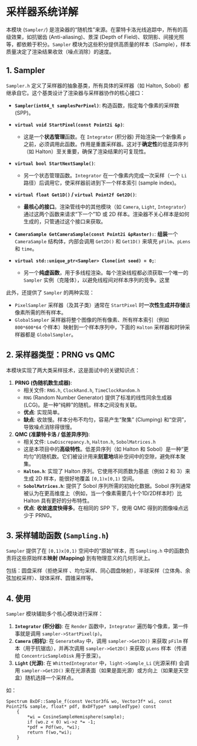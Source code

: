 # 采样器系统详解

本模块 (`Sampler/`) 是渲染器的“随机性”来源。在蒙特卡洛光线追踪中，所有的高级效果，如抗锯齿 (Anti-aliasing)、景深 (Depth of Field)、软阴影、间接光照等，都依赖于积分。`Sampler` 模块为这些积分提供高质量的样本（Sample），样本质量决定了渲染结果收敛（噪点消除）的速度。

## 1. Sampler 

`Sampler.h` 定义了采样器的抽象基类，所有具体的采样器（如 Halton, Sobol）都继承自它。这个基类设计了渲染器与采样器协作的核心接口：

- **`Sampler(int64_t samplesPerPixel)`**: 构造函数，指定每个像素的采样数 (SPP)。
- **`virtual void StartPixel(const Point2i &p)`**:
  - 这是一个**状态管理**函数。在 `Integrator` (积分器) 开始渲染一个新像素 `p` 之前，必须调用此函数。作用是重置采样器。这对于**确定性**的低差异序列（如 Halton）至关重要，确保了渲染结果的可复现性。
- **`virtual bool StartNextSample()`**:
  - 另一个状态管理函数。`Integrator` 在一个像素内完成一次采样（一个 `Li` 路径）后调用它，使采样器前进到下一个样本索引 (sample index)。
- **`virtual float Get1D()` / `virtual Point2f Get2D()`**:
  - **最核心的接口**。渲染管线中的其他模块（如 `Camera`, `Light`, `Integrator`）通过这两个函数来请求“下一个”1D 或 2D 样本。渲染器不关心样本是如何生成的，只管通过这个接口来获取。

- **`CameraSample GetCameraSample(const Point2i &pRaster):`**: **组装**一个 `CameraSample` 结构体，内部会调用 `Get2D()` 和 `Get1D()` 来填充 `pFilm`、`pLens` 和 `time`。
- **`virtual std::unique_ptr<Sampler> Clone(int seed) = 0;`**:
  - 另一个**纯虚函数**，用于多线程渲染。每个渲染线程都必须获取一个唯一的 `Sampler` 实例（克隆体），以避免线程间对样本序列的竞争。这里

此外，还提供了 `Sampler` 的两种实现：

- `PixelSampler` 采样器（及其子类）通常在 `StartPixel` 时**一次性生成并存储**该像素所需的所有样本。
- `GlobalSampler` 采样器将整个图像的所有像素、所有样本索引（例如 `800*600*64` 个样本）映射到一个样本序列中，下面的 `Halton` 采样器和时钟采样器都是 `GlobalSampler`。

## 2. 采样器类型：PRNG vs QMC

本模块实现了两大类采样技术，这是面试中的关键知识点：

1. **PRNG (伪随机数生成器)**:
   - 相关文件: `RNG.h`, `ClockRand.h`, `TimeClockRandom.h`
   - `RNG` (Random Number Generator) 提供了标准的线性同余生成器 (LCG)。是一种“纯粹”的随机，样本之间没有关联。
   - **优点**: 实现简单。
   - **缺点**: 收敛慢。样本分布不均匀，容易产生“聚集” (Clumping) 和“空洞”，导致噪点消除得很慢。
2. **QMC (准蒙特卡洛 / 低差异序列)**:
   - 相关文件: `LowDiscrepancy.h`, `Halton.h`, `SobolMatrices.h`
   - 这是本项目中的**高级特性**。低差异序列（如 Halton 和 Sobol）是一种“更均匀”的随机数。它们被设计用来**刻意地**填补空间中的空隙，避免样本聚集。
   - **`Halton.h`**: 实现了 Halton 序列。它使用不同质数为基底（例如 2 和 3）来生成 2D 样本，能很好地覆盖 `[0,1)x[0,1)` 空间。
   - **`SobolMatrices.h`**: 提供了 Sobol 序列所需的初始化数据。Sobol 序列通常被认为在更高维度上（例如，当一个像素需要几十个1D/2D样本时）比 Halton 具有更好的分布特性。
   - **优点**: **收敛速度快得多**。在相同的 SPP 下，使用 QMC 得到的图像噪点远少于 PRNG。

## 3. 采样辅助函数 (`Sampling.h`)

`Sampler` 提供了在 `[0,1)x[0,1)` 空间中的“原始”样本，而 `Sampling.h` 中的函数负责将这些原始样本**映射 (Mapping)** 到有物理意义的几何形状上。

包括：圆盘采样（拒绝采样 、均匀采样、同心圆盘映射），半球采样（立体角、余弦加权采样）、球体采样、圆锥采样等。

## 4. 使用

`Sampler` 模块辅助多个核心模块进行采样：

1. **`Integrator` (积分器)**: 在 `Render` 函数中，`Integrator` 遍历每个像素，第一件事就是调用 `sampler->StartPixel(p)`。
2. **`Camera` (相机)**: 在 `GenerateRay` 中，调用 `sampler->Get2D()` 来获取 `pFilm` 样本（用于抗锯齿），并再次调用 `sampler->Get2D()` 来获取 `pLens` 样本（传递给 `ConcentricSampleDisk` 用于景深）。
3. **`Light` (光源)**: 在 `WhittedIntegrator` 中，`light->Sample_Li` (光源采样) 会调用 `sampler->Get2D()` 来在光源表面（如果是面光源）或方向上（如果是天空盒）随机选择一个采样点。

如：

```
Spectrum BxDF::Sample_f(const Vector3f& wo, Vector3f* wi, const Point2f& sample, float* pdf, BxDFType* sampledType) const
	{
		*wi = CosineSampleHemisphere(sample);
		if (wo.z < 0) wi->z *= -1;
		*pdf = Pdf(wo, *wi);
		return f(wo,*wi);
	}
```

